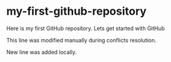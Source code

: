 # my-first-github-repository

Here is my first GitHub repository.  Lets  get started with GitHub

This line was modified manually during conflicts resolution.

New line was added locally.

